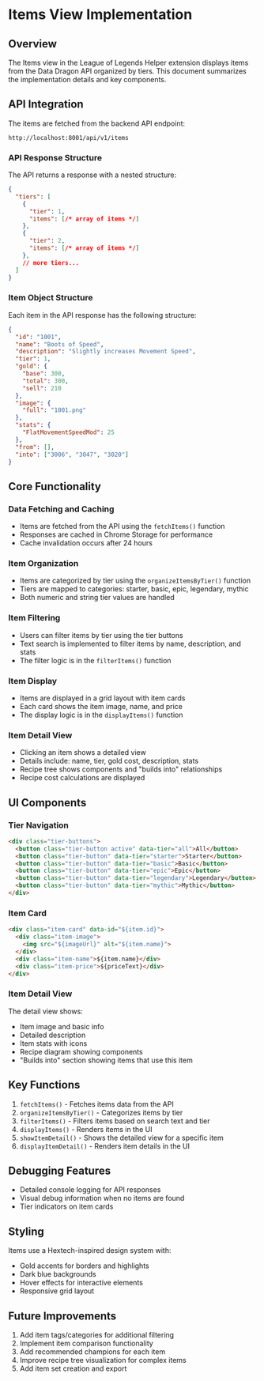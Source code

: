 # Items View Implementation

## Overview

The Items view in the League of Legends Helper extension displays items from the Data Dragon API organized by tiers. This document summarizes the implementation details and key components.

## API Integration

The items are fetched from the backend API endpoint:
```
http://localhost:8001/api/v1/items
```

### API Response Structure
The API returns a response with a nested structure:
```json
{
  "tiers": [
    {
      "tier": 1,
      "items": [/* array of items */]
    },
    {
      "tier": 2,
      "items": [/* array of items */]
    },
    // more tiers...
  ]
}
```

### Item Object Structure
Each item in the API response has the following structure:
```json
{
  "id": "1001",
  "name": "Boots of Speed",
  "description": "Slightly increases Movement Speed",
  "tier": 1,
  "gold": {
    "base": 300,
    "total": 300,
    "sell": 210
  },
  "image": {
    "full": "1001.png"
  },
  "stats": {
    "FlatMovementSpeedMod": 25
  },
  "from": [],
  "into": ["3006", "3047", "3020"]
}
```

## Core Functionality

### Data Fetching and Caching
- Items are fetched from the API using the `fetchItems()` function
- Responses are cached in Chrome Storage for performance
- Cache invalidation occurs after 24 hours

### Item Organization
- Items are categorized by tier using the `organizeItemsByTier()` function
- Tiers are mapped to categories: starter, basic, epic, legendary, mythic
- Both numeric and string tier values are handled

### Item Filtering
- Users can filter items by tier using the tier buttons
- Text search is implemented to filter items by name, description, and stats
- The filter logic is in the `filterItems()` function

### Item Display
- Items are displayed in a grid layout with item cards
- Each card shows the item image, name, and price
- The display logic is in the `displayItems()` function

### Item Detail View
- Clicking an item shows a detailed view
- Details include: name, tier, gold cost, description, stats
- Recipe tree shows components and "builds into" relationships
- Recipe cost calculations are displayed

## UI Components

### Tier Navigation
```html
<div class="tier-buttons">
  <button class="tier-button active" data-tier="all">All</button>
  <button class="tier-button" data-tier="starter">Starter</button>
  <button class="tier-button" data-tier="basic">Basic</button>
  <button class="tier-button" data-tier="epic">Epic</button>
  <button class="tier-button" data-tier="legendary">Legendary</button>
  <button class="tier-button" data-tier="mythic">Mythic</button>
</div>
```

### Item Card
```html
<div class="item-card" data-id="${item.id}">
  <div class="item-image">
    <img src="${imageUrl}" alt="${item.name}">
  </div>
  <div class="item-name">${item.name}</div>
  <div class="item-price">${priceText}</div>
</div>
```

### Item Detail View
The detail view shows:
- Item image and basic info
- Detailed description
- Item stats with icons
- Recipe diagram showing components
- "Builds into" section showing items that use this item

## Key Functions

1. `fetchItems()` - Fetches items data from the API
2. `organizeItemsByTier()` - Categorizes items by tier
3. `filterItems()` - Filters items based on search text and tier
4. `displayItems()` - Renders items in the UI
5. `showItemDetail()` - Shows the detailed view for a specific item
6. `displayItemDetail()` - Renders item details in the UI

## Debugging Features

- Detailed console logging for API responses
- Visual debug information when no items are found
- Tier indicators on item cards

## Styling

Items use a Hextech-inspired design system with:
- Gold accents for borders and highlights
- Dark blue backgrounds
- Hover effects for interactive elements
- Responsive grid layout

## Future Improvements

1. Add item tags/categories for additional filtering
2. Implement item comparison functionality
3. Add recommended champions for each item
4. Improve recipe tree visualization for complex items
5. Add item set creation and export